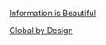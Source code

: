 [1]: https://informationisbeautiful.net/visualizations/colours-in-cultures/
[2]: https://globalbydesign.com/


[Information is Beautiful][1]

[Global by Design][2]

